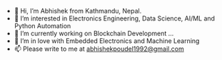 - 👋 Hi, I’m Abhishek from Kathmandu, Nepal.
- 👀 I’m interested in Electronics Engineering, Data Science, AI/ML and Python Automation
- 🌱 I’m currently working on Blockchain Development ...
- 💞️ I’m in love with Embedded Electronics and Machine Learning
- 📫 Please write to me at abhishekpoudel1992@gmail.com

<!---
abhinsh/abhinsh is a ✨ special ✨ repository because its `README.md` (this file) appears on your GitHub profile.
You can click the Preview link to take a look at your changes.
--->
